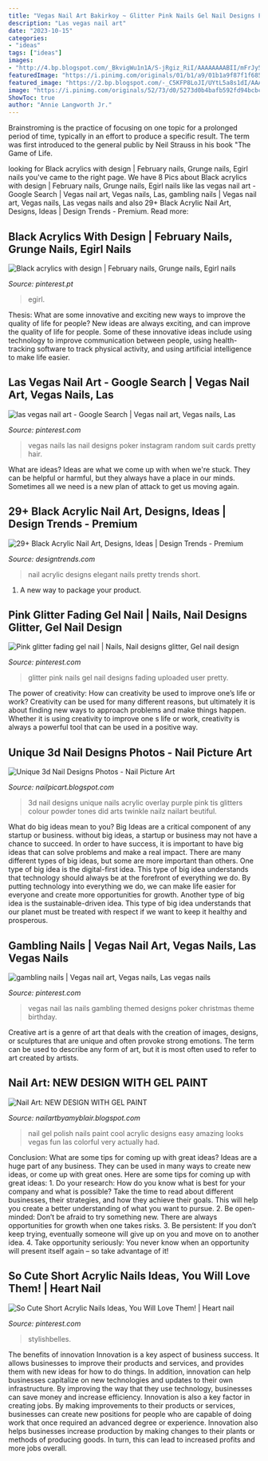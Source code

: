 ```yaml
---
title: "Vegas Nail Art Bakirkoy ~ Glitter Pink Nails Gel Nail Designs Fading Uploaded User Pretty"
description: "Las vegas nail art"
date: "2023-10-15"
categories:
- "ideas"
tags: ["ideas"]
images:
- "http://4.bp.blogspot.com/_BkvigWu1n1A/S-jRgiz_RiI/AAAAAAAABII/mFrJy5OnEeg/s1600/DSC06463.JPG"
featuredImage: "https://i.pinimg.com/originals/01/b1/a9/01b1a9f87f1f68511fa77d6f815ccb08.jpg"
featured_image: "https://2.bp.blogspot.com/-_C5KFP8LoJI/UYtL5a8s1dI/AAAAAAAACR8/jAs3qwufcl0/s1600/SDC10991.JPG"
image: "https://i.pinimg.com/originals/52/73/d0/5273d0b4bafb592fd94bcbcd8c1fe096.jpg"
ShowToc: true
author: "Annie Langworth Jr."
---
```



Brainstroming is the practice of focusing on one topic for a prolonged period of time, typically in an effort to produce a specific result. The term was first introduced to the general public by Neil Strauss in his book "The Game of Life.

	

		
looking for Black acrylics with design | February nails, Grunge nails, Egirl nails you've came to the right page. We have 8 Pics about Black acrylics with design | February nails, Grunge nails, Egirl nails like las vegas nail art - Google Search | Vegas nail art, Vegas nails, Las, gambling nails | Vegas nail art, Vegas nails, Las vegas nails and also 29+ Black Acrylic Nail Art, Designs, Ideas | Design Trends - Premium. Read more:
		
    
## Black Acrylics With Design | February Nails, Grunge Nails, Egirl Nails

<img loading=lazy src="https://i.pinimg.com/originals/01/b1/a9/01b1a9f87f1f68511fa77d6f815ccb08.jpg" onerror="this.onerror=null;this.src='https://tse2.mm.bing.net/th?id=OIP.uT_vCGmlf7sLAFgX4bjwPwHaIZ&amp;pid=15.1';" alt="Black acrylics with design | February nails, Grunge nails, Egirl nails">

_Source: pinterest.pt_

>egirl. 

	

Thesis: What are some innovative and exciting new ways to improve the quality of life for people?
New ideas are always exciting, and can improve the quality of life for people. Some of these innovative ideas include using technology to improve communication between people, using health-tracking software to track physical activity, and using artificial intelligence to make life easier.

    
## Las Vegas Nail Art - Google Search | Vegas Nail Art, Vegas Nails, Las

<img loading=lazy src="https://i.pinimg.com/736x/05/d8/fa/05d8fa852ed6929ef36b663fa9bc590d--las-vegas-nails-vegas-nails-ideas.jpg" onerror="this.onerror=null;this.src='https://tse3.mm.bing.net/th?id=OIP.mA34RoV0RmInwhWkgsLBIQHaHa&amp;pid=15.1';" alt="las vegas nail art - Google Search | Vegas nail art, Vegas nails, Las">

_Source: pinterest.com_

>vegas nails las nail designs poker instagram random suit cards pretty hair. 

	

What are ideas?
Ideas are what we come up with when we're stuck. They can be helpful or harmful, but they always have a place in our minds. Sometimes all we need is a new plan of attack to get us moving again.

    
## 29+ Black Acrylic Nail Art, Designs, Ideas | Design Trends - Premium

<img loading=lazy src="https://images.designtrends.com/wp-content/uploads/2016/04/02064408/Elegant-Designed-Black-Nail-Art.jpg" onerror="this.onerror=null;this.src='https://tse4.mm.bing.net/th?id=OIP.sI0WEpGNT4z0IIaNVcf5BAHaHa&amp;pid=15.1';" alt="29+ Black Acrylic Nail Art, Designs, Ideas | Design Trends - Premium">

_Source: designtrends.com_

>nail acrylic designs elegant nails pretty trends short. 

	

1. A new way to package your product.

    
## Pink Glitter Fading Gel Nail | Nails, Nail Designs Glitter, Gel Nail Design

<img loading=lazy src="https://i.pinimg.com/originals/52/73/d0/5273d0b4bafb592fd94bcbcd8c1fe096.jpg" onerror="this.onerror=null;this.src='https://tse1.mm.bing.net/th?id=OIP.9UFyeYeiGQ-ElSuXv0VvJgHaHa&amp;pid=15.1';" alt="Pink glitter fading gel nail | Nails, Nail designs glitter, Gel nail design">

_Source: pinterest.com_

>glitter pink nails gel nail designs fading uploaded user pretty. 

	

The power of creativity: How can creativity be used to improve one’s life or work?
Creativity can be used for many different reasons, but ultimately it is about finding new ways to approach problems and make things happen. Whether it is using creativity to improve one s life or work, creativity is always a powerful tool that can be used in a positive way.

    
## Unique 3d Nail Designs Photos - Nail Picture Art

<img loading=lazy src="https://2.bp.blogspot.com/-_C5KFP8LoJI/UYtL5a8s1dI/AAAAAAAACR8/jAs3qwufcl0/s1600/SDC10991.JPG" onerror="this.onerror=null;this.src='https://tse2.mm.bing.net/th?id=OIP.RlpS0aIz1tvoje1M_Syn3QHaFj&amp;pid=15.1';" alt="Unique 3d Nail Designs Photos - Nail Picture Art">

_Source: nailpicart.blogspot.com_

>3d nail designs unique nails acrylic overlay purple pink tis glitters colour powder tones did arts twinkle nailz nailart beutiful. 

	

What do big ideas mean to you?
Big Ideas are a critical component of any startup or business. without big ideas, a startup or business may not have a chance to succeed. In order to have success, it is important to have big ideas that can solve problems and make a real impact. There are many different types of big ideas, but some are more important than others.
One type of big idea is the digital-first idea. This type of big idea understands that technology should always be at the forefront of everything we do. By putting technology into everything we do, we can make life easier for everyone and create more opportunities for growth. Another type of big idea is the sustainable-driven idea. This type of big idea understands that our planet must be treated with respect if we want to keep it healthy and prosperous.

    
## Gambling Nails | Vegas Nail Art, Vegas Nails, Las Vegas Nails

<img loading=lazy src="https://i.pinimg.com/originals/f1/f4/13/f1f413a70d31a30c6046c23aff8eead6.jpg" onerror="this.onerror=null;this.src='https://tse4.mm.bing.net/th?id=OIP.oTcf8P8eeL3tGCK4KTS4vQHaMM&amp;pid=15.1';" alt="gambling nails | Vegas nail art, Vegas nails, Las vegas nails">

_Source: pinterest.com_

>vegas nail las nails gambling themed designs poker christmas theme birthday. 

	

Creative art is a genre of art that deals with the creation of images, designs, or sculptures that are unique and often provoke strong emotions. The term can be used to describe any form of art, but it is most often used to refer to art created by artists.

    
## Nail Art: NEW DESIGN WITH GEL PAINT

<img loading=lazy src="http://4.bp.blogspot.com/_BkvigWu1n1A/S-jRgiz_RiI/AAAAAAAABII/mFrJy5OnEeg/s1600/DSC06463.JPG" onerror="this.onerror=null;this.src='https://tse3.mm.bing.net/th?id=OIP.8ynjq4oLs3zl5vM99leSjQHaFj&amp;pid=15.1';" alt="Nail Art: NEW DESIGN WITH GEL PAINT">

_Source: nailartbyamyblair.blogspot.com_

>nail gel polish nails paint cool acrylic designs easy amazing looks vegas fun las colorful very actually had. 

	

Conclusion: What are some tips for coming up with great ideas?
Ideas are a huge part of any business. They can be used in many ways to create new ideas, or come up with great ones. Here are some tips for coming up with great ideas: 1. Do your research: How do you know what is best for your company and what is possible? Take the time to read about different businesses, their strategies, and how they achieve their goals. This will help you create a better understanding of what you want to pursue. 2. Be open-minded: Don’t be afraid to try something new. There are always opportunities for growth when one takes risks. 3. Be persistent: If you don’t keep trying, eventually someone will give up on you and move on to another idea. 4. Take opportunity seriously: You never know when an opportunity will present itself again – so take advantage of it! 
    
## So Cute Short Acrylic Nails Ideas, You Will Love Them! | Heart Nail

<img loading=lazy src="https://i.pinimg.com/originals/7f/e3/15/7fe315dce442503fa8fa32d3dcb817a4.jpg" onerror="this.onerror=null;this.src='https://tse1.mm.bing.net/th?id=OIP.xL3ID0sE5b_YePiTk4S7RAHaLH&amp;pid=15.1';" alt="So Cute Short Acrylic Nails Ideas, You Will Love Them! | Heart nail">

_Source: pinterest.com_

>stylishbelles. 

	

The benefits of innovation
Innovation is a key aspect of business success. It allows businesses to improve their products and services, and provides them with new ideas for how to do things. In addition, innovation can help businesses capitalize on new technologies and updates to their own infrastructure. By improving the way that they use technology, businesses can save money and increase efficiency.
Innovation is also a key factor in creating jobs. By making improvements to their products or services, businesses can create new positions for people who are capable of doing work that once required an advanced degree or experience. Innovation also helps businesses increase production by making changes to their plants or methods of producing goods. In turn, this can lead to increased profits and more jobs overall.


